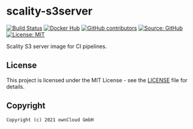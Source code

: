 # scality-s3server

[![Build Status](https://img.shields.io/drone/build/owncloud-ci/scality-s3server?logo=drone&server=https%3A%2F%2Fdrone.owncloud.com)](https://drone.owncloud.com/owncloud-ci/scality-s3server)
[![Docker Hub](https://img.shields.io/docker/v/owncloudci/scality-s3server?logo=docker&label=dockerhub&sort=semver&logoColor=white)](https://hub.docker.com/r/owncloudci/scality-s3server)
[![GitHub contributors](https://img.shields.io/github/contributors/owncloud-ci/scality-s3server)](https://github.com/owncloud-ci/scality-s3server/graphs/contributors)
[![Source: GitHub](https://img.shields.io/badge/source-github-blue.svg?logo=github&logoColor=white)](https://github.com/owncloud-ci/scality-s3server)
[![License: MIT](https://img.shields.io/github/license/owncloud-ci/scality-s3server)](https://github.com/owncloud-ci/scality-s3server/blob/master/LICENSE)

Scality S3 server image for CI pipelines.

## License

This project is licensed under the MIT License - see the [LICENSE](https://github.com/owncloud-ci/scality-s3server/blob/master/LICENSE) file for details.

## Copyright

```Text
Copyright (c) 2021 ownCloud GmbH
```
